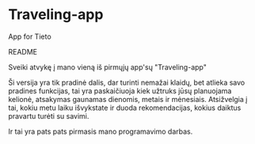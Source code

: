 # Traveling-app
App for Tieto

README

Sveiki atvykę į mano vieną iš pirmųjų app'sų "Traveling-app" 

Ši versija yra tik pradinė dalis, dar turinti nemažai klaidų, bet atlieka savo pradines funkcijas, tai yra paskaičiuoja kiek užtruks jūsų planuojama kelionė, atsakymas gaunamas dienomis, metais ir mėnesiais. Atsižvelgia į tai, kokiu metu laiku išvykstate ir duoda rekomendacijas, kokius daiktus pravartu turėti su savimi. 

Ir tai yra pats pats pirmasis mano programavimo darbas.
